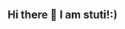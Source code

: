 ## Hi there 👋 I am stuti!:)

<!--
**stutiarora22/stutiarora22** is a ✨ _special_ ✨ repository because its `README.md` (this file) appears on your GitHub profile.

Here are some ideas to get you started:

- 🔭 I recently graduated from University of Winnipeg where I pursued Bachelor's Degree in Computer Science(Information Systems)
- 🌱 I’m currently learning from GitHub.
- 👯 I’m looking to collaborate on other projects that help me enhance my skills.
- 📫 How to reach me: LinkedIn and Email to stutiarora2204@gmail.com works best!
- ⚡ Fun fact: I love dancing and going for a swim!
-->
